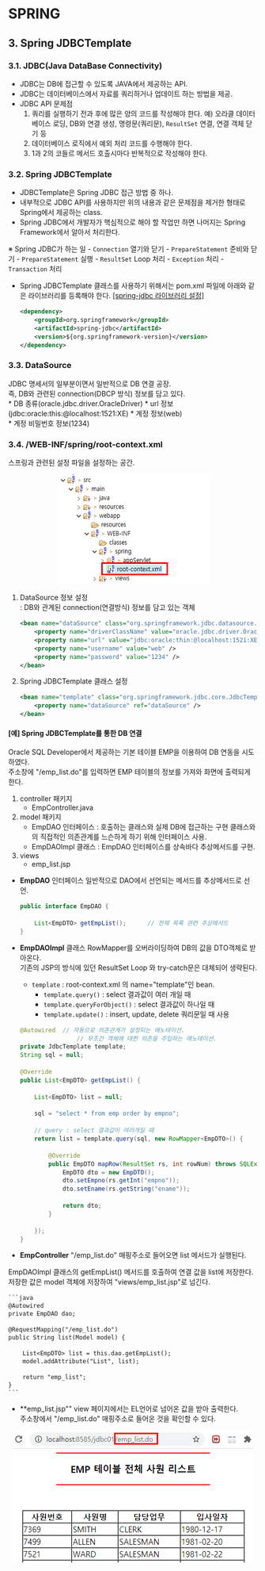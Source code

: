 # SPRING

## 3. Spring JDBCTemplate
### 3.1. JDBC(Java DataBase Connectivity)
- JDBC는 DB에 접근할 수 있도록 JAVA에서 제공하는 API.
- JDBC는 데이터베이스에서 자료를 쿼리하거나 업데이트 하는 방법을 제공.
- JDBC API 문제점
	1. 쿼리를 실행하기 전과 후에 많은 양의 코드를 작성해야 한다.
		예) 오라클 데이터베이스 로딩, DB와 연결 생성, 명령문(쿼리문), `ResultSet` 연결, 연결 객체 닫기 등
	2. 데이터베이스 로직에서 예외 처리 코드를 수행해야 한다.
	3. 1과 2의 코들르 메서드 호출시마다 반복적으로 작성해야 한다.      
     

### 3.2. Spring JDBCTemplate
- JDBCTemplate은 Spring JDBC 접근 방법 중 하나.
- 내부적으로 JDBC API를 사용하지만 위의 내용과 같은 문제점을 제거한 형태로 Spring에서 제공하는 class.
- Spring JDBC에서 개발자가 핵심적으로 해야 할 작업만 하면 나머지는 Spring Framework에서 알아서 처리한다.


※ Spring JDBC가 하는 일
	- `Connection` 열기와 닫기
	- `PrepareStatement` 준비와 닫기
	- `PrepareStatement` 실행
	- `ResultSet` Loop 처리
	- `Exception` 처리
	- `Transaction` 처리
	
* Spring JDBCTemplate 클래스를 사용하기 위해서는 pom.xml 파일에 아래와 같은 라이브러리를 등록해야 한다. <a href="https://github.com/csooy38/github/blob/main/Annotation.md">[spring-jdbc 라이브러리 설정]</a>

	```xml
	<dependency>
		<groupId>org.springframework</groupId>
		<artifactId>spring-jdbc</artifactId>
		<version>${org.springframework-version}</version>
	</dependency>
	```
	

### 3.3. DataSource
JDBC 명세서의 일부분이면서 일반적으로 DB 연결 공장.    
즉, DB와 관련된 connection(DBCP 방식) 정보를 담고 있다.    
	* DB 종류(oracle.jdbc.driver.OracleDriver)
	* url 정보(jdbc:oracle:this:@localhost:1521:XE)
	* 계정 정보(web)	
	* 계정 비밀번호 정보(1234)
	
	
### 3.4. /WEB-INF/spring/root-context.xml
스프링과 관련된 설정 파일을 설정하는 공간.   

<p align="center"><img src="./images/210623/05.png"></p>

1. DataSource 정보 설정    
: DB와 관계된 connection(연결방식) 정보를 담고 있는 객체  

	```xml
	<bean name="dataSource" class="org.springframework.jdbc.datasource.DriverManagerDataSource">
		<property name="driverClassName" value="oracle.jdbc.driver.OracleDriver" />
		<property name="url" value="jdbc:oracle:thin:@localhost:1521:XE" />
		<property name="username" value="web" />
		<property name="password" value="1234" />
	</bean>
	```

2. Spring JDBCTemplate 클래스 설정    

	```xml
	<bean name="template" class="org.springframework.jdbc.core.JdbcTemplate">
		<property name="dataSource" ref="dataSource" />
	</bean>
	```

#### [예] Spring JDBCTemplate를 통한 DB 연결 
Oracle SQL Developer에서 제공하는 기본 테이블 EMP을 이용하여 DB 연동을 시도하였다.  
주소창에 "/emp_list.do"를 입력하면 EMP 테이블의 정보를 가져와 화면에 출력되게 한다.   

1. controller 패키지
	- EmpController.java 
2. model 패키지
	- EmpDAO 인터페이스 : 호출하는 클래스와 실제 DB에 접근하는 구현 클래스와의  직접적인 의존관계를 느슨하게 하기 위해 인터페이스 사용.    
	- EmpDAOImpl 클래스 : EmpDAO 인터페이스를 상속바다 추상메서드를 구현.
3. views
	- emp_list.jsp


* **EmpDAO** 인터페이스
일반적으로 DAO에서 선언되는 메서드를 추상메서드로 선언. 

	```java
	public interface EmpDAO {

		List<EmpDTO> getEmpList();	 	// 전체 목록 관련 추상메서드
	}
	```


* **EmpDAOImpl** 클래스
RowMapper<EmpDTO>를 오버라이딩하여 DB의 값을 DTO객체로 받아온다.  
기존의 JSP의 방식에 있던 ResultSet Loop 와 try-catch문은 대체되어 생략된다.  

	- `template` : root-context.xml 의 name="template"인 bean.
		- `template.query()` : select 결과값이 여러 개일 때 
		- `template.queryForObject()` : select 결과값이 하나일 때
		- `template.update()` : insert, update, delete 쿼리문일 때 사용

	```java
	@Autowired	// 자동으로 의존관계가 설정되는 애노테이션.
					// 무조건 객체에 대한 의존을 주입하는 애노테이션.
	private JdbcTemplate template;
	String sql = null;

	@Override
	public List<EmpDTO> getEmpList() {

		List<EmpDTO> list = null;

		sql = "select * from emp order by empno";

		// query : select 결과값이 여러개일 때 
		return list = template.query(sql, new RowMapper<EmpDTO>() {

			@Override
			public EmpDTO mapRow(ResultSet rs, int rowNum) throws SQLException {
				EmpDTO dto = new EmpDTO();
				dto.setEmpno(rs.getInt("empno"));
				dto.setEname(rs.getString("ename"));

				return dto;
			}

		});
	}
	```


* **EmpController**
"/emp_list.do" 매핑주소로 들어오면 list 메서드가 실행된다.  

EmpDAOImpl 클래스의 getEmpList() 메서드를 호출하여 연결 값을 list에 저장한다.  
저장한 값은 model 객체에 저장하여 "views/emp_list.jsp"로 넘긴다.  

	```java
	@Autowired
	private EmpDAO dao;

	@RequestMapping("/emp_list.do")
	public String list(Model model) {

		List<EmpDTO> list = this.dao.getEmpList();
		model.addAttribute("List", list);

		return "emp_list";
	}
	```

* **emp_list.jsp""
view 페이지에서는 EL언어로 넘어온 값을 받아 출력한다.  
주소창에서 "/emp_list.do" 매핑주소로 들어온 것을 확인할 수 있다. 

<p align="center"><img src="./images/210624/01.png"></p>




